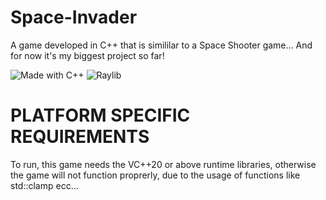 # Space-Invader
A game developed in C++ that is simililar to a Space Shooter game... And for now it's my biggest project so far!

![Made with C++](https://img.shields.io/badge/Made%20with-C%2B%2B-blue) 
![Raylib](https://img.shields.io/badge/Based%20on%20Raylib--60CBA0?logo=raylib&logoColor=white-https://img.shields.io/badge/Made%20with-C%2B%2B-blue)

# PLATFORM SPECIFIC REQUIREMENTS
To run, this game needs the VC++20 or above runtime libraries, otherwise the game will not function proprerly, due to the usage of functions like std::clamp ecc...
